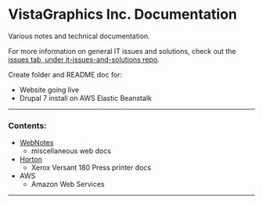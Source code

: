 # VistaGraphics Inc. Documentation  

Various notes and technical documentation.  

For more information on general IT issues and solutions, check out the [issues tab, under it-issues-and-solutions repo](https://github.com/VistaGraphicsInc/it-issues-and-solutions/issues?q=is%3Aissue+is%3Aclosed).  

Create folder and README doc for:  
* Website going live  
* Drupal 7 install on AWS Elastic Beanstalk  

***  

### Contents:  
* [WebNotes](https://github.com/VistaGraphicsInc/vg-docs/tree/master/WebNotes)  
  - miscellaneous web docs  
* [Horton](https://github.com/VistaGraphicsInc/vg-docs/tree/master/Horton)  
  - Xerox Versant 180 Press printer docs  
* AWS  
  - Amazon Web Services  

***  